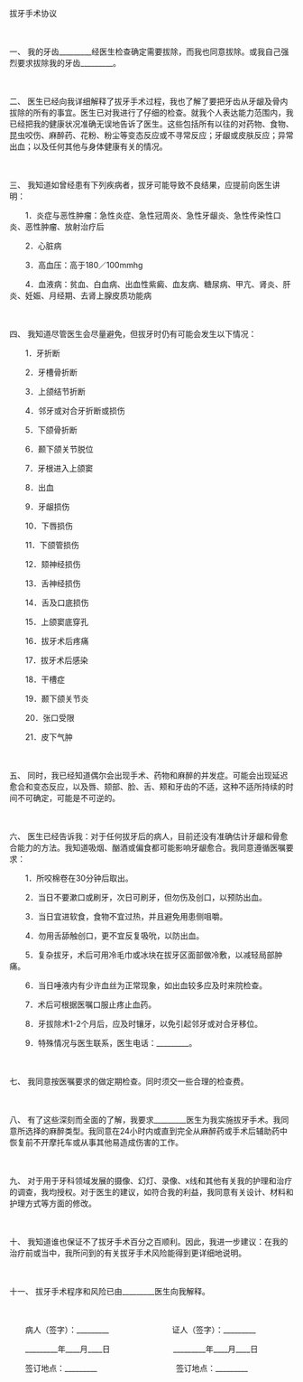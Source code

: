 



拔牙手术协议



 

　　

一、
我的牙齿_________经医生检查确定需要拔除，而我也同意拔除。或我自己强烈要求拔除我的牙齿_________。

　　

二、
医生已经向我详细解释了拔牙手术过程，我也了解了要把牙齿从牙龈及骨内拔除的所有的事宜。医生已对我进行了仔细的检查。就我个人表达能力范围内，我已经把我的健康状况准确无误地告诉了医生。这些包括所有以往的对药物、食物、昆虫咬伤、麻醉药、花粉、粉尘等变态反应或不寻常反应；牙龈或皮肤反应；异常出血；以及任何其他与身体健康有关的情况。

　　

三、
我知道如曾经患有下列疾病者，拔牙可能导致不良结果，应提前向医生讲明：

　　1．炎症与恶性肿瘤：急性炎症、急性冠周炎、急性牙龈炎、急性传染性口炎、恶性肿瘤、放射治疗后

　　2．心脏病

　　3．高血压：高于180／100mmhg

　　4．血液病：贫血、白血病、出血性紫癜、血友病、糖尿病、甲亢、肾炎、肝炎、妊娠、月经期、去肾上腺皮质功能病

　　

四、
我知道尽管医生会尽量避免，但拔牙时仍有可能会发生以下情况：

　　1．牙折断

　　2．牙槽骨折断

　　3．上颌结节折断

　　4．邻牙或对合牙折断或损伤

　　5．下颌骨折断

　　6．颞下颌关节脱位

　　7．牙根进入上颌窦

　　8．出血

　　9．牙龈损伤

　　10．下唇损伤

　　11．下颌管损伤

　　12．颏神经损伤

　　13．舌神经损伤

　　14．舌及口底损伤

　　15．上颌窦底穿孔

　　16．拔牙术后疼痛

　　17．拔牙术后感染

　　18．干槽症

　　19．颞下颌关节炎

　　20．张口受限

　　21．皮下气肿

　　

五、
同时，我已经知道偶尔会出现手术、药物和麻醉的并发症。可能会出现延迟愈合和变态反应，以及唇、颏部、脸、舌、颊和牙齿的不适，这种不适所持续的时间不可确定，可能是不可逆的。

　　

六、
医生已经告诉我：对于任何拔牙后的病人，目前还没有准确估计牙龈和骨愈合能力的方法。我知道吸烟、酗酒或偏食都可能影响牙龈愈合。我同意遵循医嘱要求：

　　1．所咬棉卷在30分钟后取出。

　　2．当日不要漱口或刷牙，次日可刷牙，但勿伤及创口，以预防出血。

　　3．当日宜进软食，食物不宜过热，并且避免用患侧咀嚼。

　　4．勿用舌舔触创口，更不宜反复吸吮，以防出血。

　　5．复杂拔牙，术后可用冷毛巾或冰块在拔牙区面部做冷敷，以减轻局部肿痛。

　　6．当日唾液内有少许血丝为正常现象，如出血较多应及时来院检查。

　　7．术后可根据医嘱口服止疼止血药。

　　8．牙拔除术1-2个月后，应及时镶牙，以免引起邻牙或对合牙移位。

　　9．特殊情况与医生联系，医生电话：_________。

　　

七、
我同意按医嘱要求的做定期检查。同时须交一些合理的检查费。

　　

八、
有了这些深刻而全面的了解，我要求_________医生为我实施拔牙手术。我同意所选择的麻醉类型。我同意在24小时内或直到完全从麻醉药或手术后辅助药中恢复前不开摩托车或从事其他易造成伤害的工作。

　　

九、
对于用于牙科领域发展的摄像、幻灯、录像、x线和其他有关我的护理和治疗的调查，我均授权。对于医生的建议，如符合我的利益，我同意有关设计、材料和护理方式等方面的修改。

　　

十、
我知道谁也保证不了拔牙手术百分之百顺利。因此，我进一步建议：在我的治疗前或当中，我所问到的有关拔牙手术风险能得到更详细地说明。

　　

十一、
拔牙手术程序和风险已由_________医生向我解释。

　　

　　病人（签字）：_________　　　　　　　　证人（签字）：_________　　

　　_________年____月____日　　　　　　　　_________年____月____日　　

　　签订地点：_________　　　　　　　　　　签订地点：_________